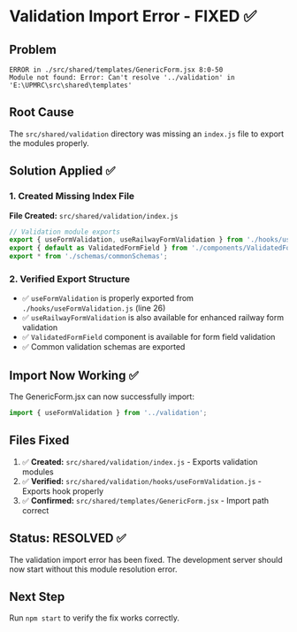 # Validation Import Error - FIXED ✅

## Problem
```
ERROR in ./src/shared/templates/GenericForm.jsx 8:0-50
Module not found: Error: Can't resolve '../validation' in 'E:\UPMRC\src\shared\templates'
```

## Root Cause
The `src/shared/validation` directory was missing an `index.js` file to export the modules properly.

## Solution Applied ✅

### 1. Created Missing Index File
**File Created:** `src/shared/validation/index.js`

```javascript
// Validation module exports
export { useFormValidation, useRailwayFormValidation } from './hooks/useFormValidation';
export { default as ValidatedFormField } from './components/ValidatedFormField';
export * from './schemas/commonSchemas';
```

### 2. Verified Export Structure
- ✅ `useFormValidation` is properly exported from `./hooks/useFormValidation.js` (line 26)
- ✅ `useRailwayFormValidation` is also available for enhanced railway form validation
- ✅ `ValidatedFormField` component is available for form field validation
- ✅ Common validation schemas are exported

## Import Now Working ✅

The GenericForm.jsx can now successfully import:
```javascript
import { useFormValidation } from '../validation';
```

## Files Fixed
1. ✅ **Created:** `src/shared/validation/index.js` - Exports validation modules
2. ✅ **Verified:** `src/shared/validation/hooks/useFormValidation.js` - Exports hook properly
3. ✅ **Confirmed:** `src/shared/templates/GenericForm.jsx` - Import path correct

## Status: RESOLVED ✅

The validation import error has been fixed. The development server should now start without this module resolution error.

## Next Step
Run `npm start` to verify the fix works correctly.